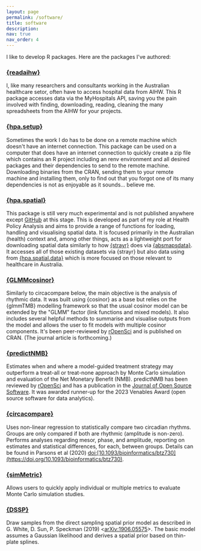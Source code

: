 ```yaml
---
layout: page
permalink: /software/
title: software
description: 
nav: true
nav_order: 4
---
```


I like to develop R packages. Here are the packages I've authored:

### [{readaihw}](https://github.com/RWParsons/readaihw)

I, like many researchers and consultants working in the Australian healthcare setor, often have to access hospital data from AIHW. This R package accesses data via the MyHospitals API, saving you the pain involved with finding, downloading, reading, cleaning the many spreadsheets from the AIHW for your projects.

### [{hpa.setup}](https://github.com/healthpolicyanalysis/hpa.setup)

Sometimes the work I do has to be done on a remote machine which doesn't have an internet connection. This package can be used on a computer that does have an internet connection to quickly create a zip file which contains an R project including an renv environment and all desired packages and their dependencies to send to the remote machine. Downloading binaries from the CRAN, sending them to your remote machine and installing them, only to find out that you forgot one of its many dependencies is not as enjoyable as it sounds... believe me.

### [{hpa.spatial}](https://healthpolicyanalysis.github.io/hpa.spatial)

This package is still very much experimental and is not published anywhere except [GitHub](https://github.com/healthpolicyanalysis/hpa.spatial) at this stage. This is developed as part of my role at Health Policy Analysis and aims to provide a range of functions for loading, handling and visualising spatial data. It is focused primarily in the Australian (health) context and, among other things, acts as a lightweight port for downloading spatial data similarly to how [{strayr}](https://runapp-aus.github.io/strayr/) does via [{absmapsdata}](https://github.com/wfmackey/absmapsdata). It accesses all of those existing datasets via {strayr} but also data using from [{hpa.spatial.data}](https://github.com/healthpolicyanalysis/hpa.spatial.data) which is more focused on those relevant to healthcare in Australia.


### [{GLMMcosinor}](https://docs.ropensci.org/GLMMcosinor/)

Similarly to circacompare below, the main objective is the analysis of rhythmic data. It was built using {cosinor} as a base but relies on the {glmmTMB} modelling framework so that the usual cosinor model can be extended by the "GLMM" factor (link functions and mixed models). It also includes several helpful methods to summarise and visualise outputs from the model and allows the user to fit models with multiple cosinor components. It's been peer-reviewed by [rOpenSci](https://docs.ropensci.org/GLMMcosinor/) and is published on CRAN. (The journal article is forthcoming.)

### [{predictNMB}](https://docs.ropensci.org/predictNMB/)

Estimates when and where a model-guided treatment strategy may outperform a treat-all or treat-none approach by Monte Carlo simulation and evaluation of the Net Monetary Benefit (NMB). predictNMB has been reviewed by [rOpenSci](https://docs.ropensci.org/predictNMB/) and has a publication in the [Journal of Open Source Software](https://doi.org/10.21105/joss.05328). It was awarded runner-up for the 2023 Venables Award (open source software for data analytics).

### [{circacompare}](https://cran.r-project.org/web/packages/circacompare/index.html)

Uses non-linear regression to statistically compare two circadian rhythms. Groups are only compared if both are rhythmic (amplitude is non-zero). Performs analyses regarding mesor, phase, and amplitude, reporting on estimates and statistical differences, for each, between groups. Details can be found in Parsons et al (2020) <doi:[10.1093/bioinformatics/btz730](https://doi.org/10.1093/bioinformatics/btz730)>.

### [{simMetric}](https://cran.r-project.org/web/packages/simMetric/index.html)

Allows users to quickly apply individual or multiple metrics to evaluate Monte Carlo simulation studies.

### [{DSSP}](https://cran.r-project.org/web/packages/DSSP/index.html)

Draw samples from the direct sampling spatial prior model as described in G. White, D. Sun, P. Speckman (2019) <[arXiv:1906.05575](https://arxiv.org/abs/1906.05575)>. The basic model assumes a Gaussian likelihood and derives a spatial prior based on thin-plate splines.
